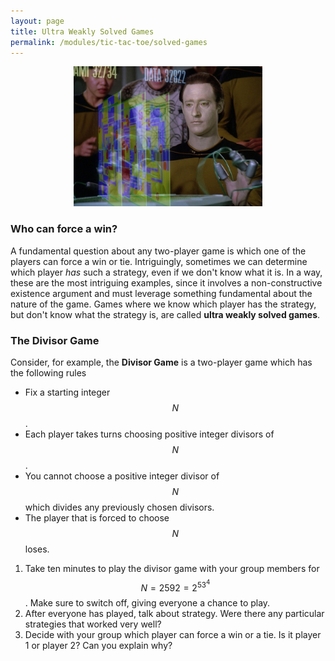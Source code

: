 ```yaml
---
layout: page
title: Ultra Weakly Solved Games
permalink: /modules/tic-tac-toe/solved-games
---
```


<p align="center"><img src="fig/data-star-trek.jpg" width="60%"/></p>


### Who can force a win?

A fundamental question about any two-player game is which one of the players can force a win or tie.
Intriguingly, sometimes we can determine which player *has* such a strategy, even if we don't know what it is.
In a way, these are the most intriguing examples, since it involves a non-constructive existence argument and must leverage something fundamental about the nature of the game.
Games where we know which player has the strategy, but don't know what the strategy is, are called **ultra weakly solved games**.

### The Divisor Game

Consider, for example, the **Divisor Game** is a two-player game which has the following rules
* Fix a starting integer $$N$$.
* Each player takes turns choosing positive integer divisors of $$N$$.
* You cannot choose a positive integer divisor of $$N$$ which divides any previously chosen divisors.
* The player that is forced to choose $$N$$ loses.

1. Take ten minutes to play the divisor game with your group members for $$N = 2592 = 2^53^4$$.
Make sure to switch off, giving everyone a chance to play.
2. After everyone has played, talk about strategy.  Were there any particular strategies that worked very well?
3. Decide with your group which player can force a win or a tie.  Is it player 1 or player 2?  Can you explain why?

